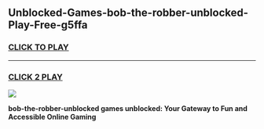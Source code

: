 
## Unblocked-Games-bob-the-robber-unblocked-Play-Free-g5ffa
<h3>
<a href="https://premium76.site?title=bob-the-robber-unblocked&ref=20M">CLICK TO PLAY</a></h3>
<hr>

<h3>
<a href="https://premium76.site?title=bob-the-robber-unblocked&ref=20M">CLICK 2 PLAY</a>
  
</h3>

<a href="https://premium76.site?title=bob-the-robber-unblocked&ref=19M"><img src="https://clearcache.store/games.png"></a>


**bob-the-robber-unblocked games unblocked: Your Gateway to Fun and Accessible Online Gaming**
